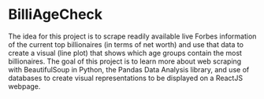 # BilliAgeCheck
The idea for this project is to scrape readily available live Forbes information of the current top billionaires (in terms of net worth) and use that data to create a visual (line plot) that shows which age groups contain the most billionaires. The goal of this project is to learn more about web scraping with BeautifulSoup in Python, the Pandas Data Analysis library, and use of databases to create visual representations to be displayed on a ReactJS webpage.
